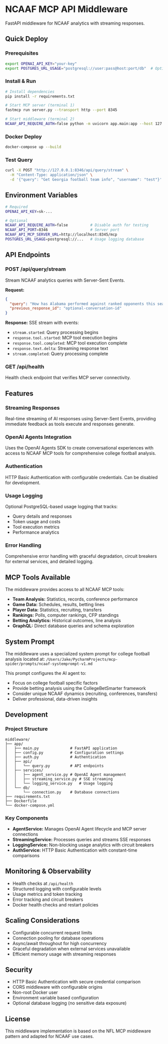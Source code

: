 # NCAAF MCP API Middleware

FastAPI middleware for NCAAF analytics with streaming responses.

## Quick Deploy

### Prerequisites
```bash
export OPENAI_API_KEY="your-key"
export POSTGRES_URL_USAGE="postgresql://user:pass@host:port/db"  # Optional
```

### Install & Run
```bash
# Install dependencies
pip install -r requirements.txt

# Start MCP server (terminal 1)
fastmcp run server.py --transport http --port 8345

# Start middleware (terminal 2)
NCAAF_API_REQUIRE_AUTH=false python -m uvicorn app.main:app --host 127.0.0.1 --port 8346
```

### Docker Deploy
```bash
docker-compose up --build
```

### Test Query
```bash
curl -X POST "http://127.0.0.1:8346/api/query/stream" \
  -H "Content-Type: application/json" \
  -d '{"query": "Get Georgia football team info", "username": "test"}'
```

## Environment Variables

```bash
# Required
OPENAI_API_KEY=sk-...

# Optional
NCAAF_API_REQUIRE_AUTH=false          # Disable auth for testing
NCAAF_API_PORT=8346                   # Server port
NCAAF_API_MCP_SERVER_URL=http://localhost:8345/mcp
POSTGRES_URL_USAGE=postgresql://...   # Usage logging database
```

## API Endpoints

### POST /api/query/stream

Stream NCAAF analytics queries with Server-Sent Events.

**Request:**
```json
{
  "query": "How has Alabama performed against ranked opponents this season?",
  "previous_response_id": "optional-conversation-id"
}
```

**Response:** SSE stream with events:
- `stream.started`: Query processing begins
- `response.tool.started`: MCP tool execution begins  
- `response.tool.completed`: MCP tool execution complete
- `response.text.delta`: Streaming response text
- `stream.completed`: Query processing complete

### GET /api/health

Health check endpoint that verifies MCP server connectivity.

## Features

### Streaming Responses
Real-time streaming of AI responses using Server-Sent Events, providing immediate feedback as tools execute and responses generate.

### OpenAI Agents Integration  
Uses the OpenAI Agents SDK to create conversational experiences with access to NCAAF MCP tools for comprehensive college football analysis.

### Authentication
HTTP Basic Authentication with configurable credentials. Can be disabled for development.

### Usage Logging
Optional PostgreSQL-based usage logging that tracks:
- Query details and responses
- Token usage and costs
- Tool execution metrics  
- Performance analytics

### Error Handling
Comprehensive error handling with graceful degradation, circuit breakers for external services, and detailed logging.

## MCP Tools Available

The middleware provides access to all NCAAF MCP tools:

- **Team Analysis:** Statistics, records, conference performance
- **Game Data:** Schedules, results, betting lines
- **Player Data:** Statistics, recruiting, transfers  
- **Rankings:** Polls, computer rankings, CFP standings
- **Betting Analytics:** Historical outcomes, line analysis
- **GraphQL:** Direct database queries and schema exploration

## System Prompt

The middleware uses a specialized system prompt for college football analysis located at:
`/Users/Jake/PycharmProjects/mcp-spider/prompts/ncaaf-systemprompt-v1.md`

This prompt configures the AI agent to:
- Focus on college football specific factors
- Provide betting analysis using the CollegeBetSmarter framework
- Consider unique NCAAF dynamics (recruiting, conferences, transfers)
- Deliver professional, data-driven insights

## Development

### Project Structure
```
middleware/
├── app/
│   ├── main.py              # FastAPI application
│   ├── config.py            # Configuration settings
│   ├── auth.py              # Authentication  
│   ├── api/
│   │   └── query.py         # API endpoints
│   ├── services/
│   │   ├── agent_service.py # OpenAI Agent management
│   │   ├── streaming_service.py # SSE streaming
│   │   └── logging_service.py   # Usage logging
│   └── db/
│       └── connection.py    # Database connections
├── requirements.txt
├── Dockerfile
└── docker-compose.yml
```

### Key Components

- **AgentService:** Manages OpenAI Agent lifecycle and MCP server connections
- **StreamingService:** Processes queries and streams SSE responses  
- **LoggingService:** Non-blocking usage analytics with circuit breakers
- **AuthService:** HTTP Basic Authentication with constant-time comparisons

## Monitoring & Observability

- Health checks at `/api/health`
- Structured logging with configurable levels
- Usage metrics and token tracking
- Error tracking and circuit breakers
- Docker health checks and restart policies

## Scaling Considerations

- Configurable concurrent request limits
- Connection pooling for database operations
- Async/await throughout for high concurrency
- Graceful degradation when external services unavailable
- Efficient memory usage with streaming responses

## Security

- HTTP Basic Authentication with secure credential comparison
- CORS middleware with configurable origins
- Non-root Docker user
- Environment variable based configuration
- Optional database logging (no sensitive data exposure)

## License

This middleware implementation is based on the NFL MCP middleware pattern and adapted for NCAAF use cases.